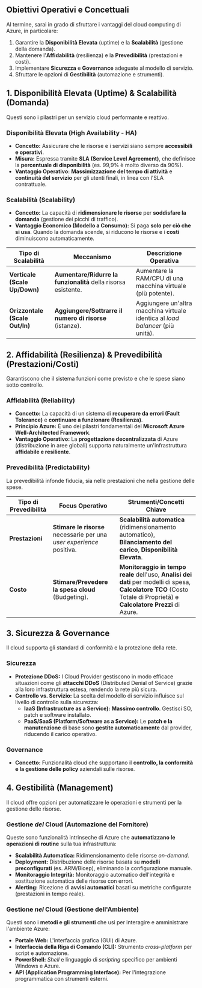 
## Obiettivi Operativi e Concettuali

Al termine, sarai in grado di sfruttare i vantaggi del cloud computing di Azure, in particolare:

1. Garantire la **Disponibilità Elevata** (uptime) e la **Scalabilità** (gestione della domanda).
2. Mantenere l'**Affidabilità** (resilienza) e la **Prevedibilità** (prestazioni e costi).
3. Implementare **Sicurezza** e **Governance** adeguate al modello di servizio.
4. Sfruttare le opzioni di **Gestibilità** (automazione e strumenti).

## 1. Disponibilità Elevata (Uptime) & Scalabilità (Domanda)

Questi sono i pilastri per un servizio cloud performante e reattivo.

### Disponibilità Elevata (High Availability - HA)

- **Concetto:** Assicurare che le risorse e i servizi siano sempre **accessibili e operativi**.
- **Misura:** Espressa tramite **SLA (Service Level Agreement)**, che definisce la **percentuale di disponibilità** (es. 99,9% è molto diverso da 90%).
- **Vantaggio Operativo:** **Massimizzazione del tempo di attività** e **continuità del servizio** per gli utenti finali, in linea con l'SLA contrattuale.

### Scalabilità (Scalability)

- **Concetto:** La capacità di **ridimensionare le risorse** per **soddisfare la domanda** (gestione dei picchi di traffico).
- **Vantaggio Economico (Modello a Consumo):** Si paga **solo per ciò che si usa**. Quando la domanda scende, si riducono le risorse e i **costi** diminuiscono automaticamente.

|Tipo di Scalabilità|Meccanismo|Descrizione Operativa|
|---|---|---|
|**Verticale (Scale Up/Down)**|**Aumentare/Ridurre la funzionalità** della risorsa esistente.|Aumentare la RAM/CPU di una macchina virtuale (più potente).|
|**Orizzontale (Scale Out/In)**|**Aggiungere/Sottrarre il numero di risorse** (istanze).|Aggiungere un'altra macchina virtuale identica al _load balancer_ (più unità).|

## 2. Affidabilità (Resilienza) & Prevedibilità (Prestazioni/Costi)

Garantiscono che il sistema funzioni come previsto e che le spese siano sotto controllo.

### Affidabilità (Reliability)

- **Concetto:** La capacità di un sistema di **recuperare da errori (Fault Tolerance)** e **continuare a funzionare (Resilienza)**.
- **Principio Azure:** È uno dei pilastri fondamentali del **Microsoft Azure Well-Architected Framework**.
- **Vantaggio Operativo:** La **progettazione decentralizzata** di Azure (distribuzione in aree globali) supporta naturalmente un'infrastruttura **affidabile e resiliente**.

### Prevedibilità (Predictability)

La prevedibilità infonde fiducia, sia nelle prestazioni che nella gestione delle spese.

|Tipo di Prevedibilità|Focus Operativo|Strumenti/Concetti Chiave|
|---|---|---|
|**Prestazioni**|**Stimare le risorse** necessarie per una _user experience_ positiva.|**Scalabilità automatica** (ridimensionamento automatico), **Bilanciamento del carico**, **Disponibilità Elevata**.|
|**Costo**|**Stimare/Prevedere la spesa cloud** (Budgeting).|**Monitoraggio in tempo reale** dell'uso, **Analisi dei dati** per modelli di spesa, **Calcolatore TCO** (Costo Totale di Proprietà) e **Calcolatore Prezzi** di Azure.|

## 3. Sicurezza & Governance

Il cloud supporta gli standard di conformità e la protezione della rete.

### Sicurezza

- **Protezione DDoS:** I Cloud Provider gestiscono in modo efficace situazioni come gli **attacchi DDoS** (Distributed Denial of Service) grazie alla loro infrastruttura estesa, rendendo la rete più sicura.
- **Controllo vs. Servizio:** La scelta del modello di servizio influisce sul livello di controllo sulla sicurezza:
    - **IaaS (Infrastructure as a Service):** **Massimo controllo**. Gestisci SO, patch e software installato.
    - **PaaS/SaaS (Platform/Software as a Service):** Le **patch e la manutenzione** di base sono **gestite automaticamente** dal provider, riducendo il carico operativo.

### Governance

- **Concetto:** Funzionalità cloud che supportano il **controllo, la conformità e la gestione delle policy** aziendali sulle risorse.

## 4. Gestibilità (Management)

Il cloud offre opzioni per automatizzare le operazioni e strumenti per la gestione delle risorse.

### Gestione _del_ Cloud (Automazione del Fornitore)

Queste sono funzionalità intrinseche di Azure che **automatizzano le operazioni di routine** sulla tua infrastruttura:

- **Scalabilità Automatica:** Ridimensionamento delle risorse _on-demand_.
- **Deployment:** Distribuzione delle risorse basata su **modelli preconfigurati** (es. ARM/Bicep), eliminando la configurazione manuale.
- **Monitoraggio Integrità:** Monitoraggio automatico dell'integrità e sostituzione automatica delle risorse con errori.
- **Alerting:** Ricezione di **avvisi automatici** basati su metriche configurate (prestazioni in tempo reale).

### Gestione _nel_ Cloud (Gestione dell'Ambiente)

Questi sono i **metodi e gli strumenti** che usi per interagire e amministrare l'ambiente Azure:

- **Portale Web:** L'interfaccia grafica (GUI) di Azure.
- **Interfaccia della Riga di Comando (CLI):** Strumento _cross-platform_ per script e automazione.
- **PowerShell:** _Shell_ e linguaggio di _scripting_ specifico per ambienti Windows e Azure.
- **API (Application Programming Interface):** Per l'integrazione programmatica con strumenti esterni.


